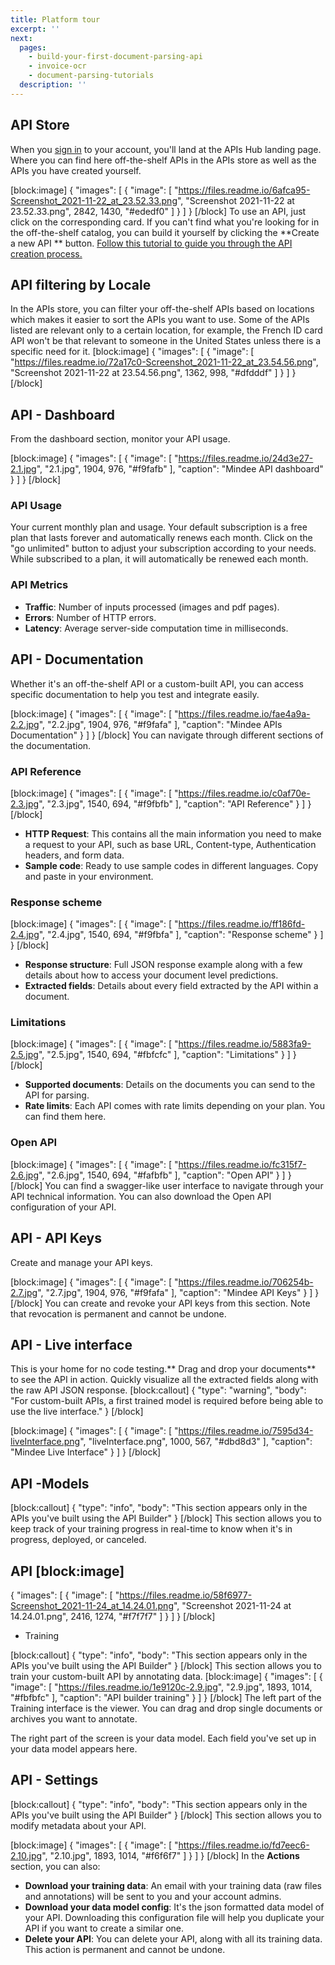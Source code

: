 ```yaml
---
title: Platform tour
excerpt: ''
next:
  pages:
    - build-your-first-document-parsing-api
    - invoice-ocr
    - document-parsing-tutorials
  description: ''
---
```

## API Store

When you [sign in](https://platform.mindee.com) to your account, you'll land at the APIs Hub landing page. Where you can find here off-the-shelf APIs in the APIs store as well as the APIs you have created yourself.


[block:image]
{
  "images": [
    {
      "image": [
        "https://files.readme.io/6afca95-Screenshot_2021-11-22_at_23.52.33.png",
        "Screenshot 2021-11-22 at 23.52.33.png",
        2842,
        1430,
        "#ededf0"
      ]
    }
  ]
}
[/block]
To use an API, just click on the corresponding card. If you can't find what you're looking for in the off-the-shelf catalog, you can build it yourself by clicking the **Create a new API ** button. [Follow this tutorial to guide you through the API creation process.](https://developers.mindee.com/docs/build-your-first-document-parsing-api)


## API filtering by Locale

In the APIs store, you can filter your off-the-shelf APIs based on locations which makes it easier to sort the APIs you want to use. 
Some of the APIs listed are relevant only to a certain location, for example,  the French ID card API won't be that relevant to someone in the United States unless there is a specific need for it. 
[block:image]
{
  "images": [
    {
      "image": [
        "https://files.readme.io/72a17c0-Screenshot_2021-11-22_at_23.54.56.png",
        "Screenshot 2021-11-22 at 23.54.56.png",
        1362,
        998,
        "#dfdddf"
      ]
    }
  ]
}
[/block]
## API - Dashboard
 
From the dashboard section, monitor your API usage.


[block:image]
{
  "images": [
    {
      "image": [
        "https://files.readme.io/24d3e27-2.1.jpg",
        "2.1.jpg",
        1904,
        976,
        "#f9fafb"
      ],
      "caption": "Mindee API dashboard"
    }
  ]
}
[/block]

### API Usage

Your current monthly plan and usage. Your default subscription is a free plan that lasts forever and automatically renews each month. Click on the "go unlimited" button to adjust your subscription according to your needs. While subscribed to a plan, it will automatically be renewed each month.



### API Metrics

- **Traffic**: Number of inputs processed (images and pdf pages).
- **Errors**: Number of HTTP errors.
- **Latency**: Average server-side computation time in milliseconds.



## API - Documentation

Whether it's an off-the-shelf API or a custom-built API, you can access specific documentation to help you test and integrate easily.


[block:image]
{
  "images": [
    {
      "image": [
        "https://files.readme.io/fae4a9a-2.2.jpg",
        "2.2.jpg",
        1904,
        976,
        "#f9fafa"
      ],
      "caption": "Mindee APIs Documentation"
    }
  ]
}
[/block]
You can navigate through different sections of the documentation.




### API Reference

[block:image]
{
  "images": [
    {
      "image": [
        "https://files.readme.io/c0af70e-2.3.jpg",
        "2.3.jpg",
        1540,
        694,
        "#f9fbfb"
      ],
      "caption": "API Reference"
    }
  ]
}
[/block]
- **HTTP Request**: This contains all the main information you need to make a request to your API, such as base URL, Content-type, Authentication headers, and form data.
- **Sample code**: Ready to use sample codes in different languages. Copy and paste in your environment.



### Response scheme
[block:image]
{
  "images": [
    {
      "image": [
        "https://files.readme.io/ff186fd-2.4.jpg",
        "2.4.jpg",
        1540,
        694,
        "#f9fbfa"
      ],
      "caption": "Response scheme"
    }
  ]
}
[/block]
- **Response structure**: Full JSON response example along with a few details about how to access your document level predictions.
- **Extracted fields**: Details about every field extracted by the API within a document.



### Limitations
[block:image]
{
  "images": [
    {
      "image": [
        "https://files.readme.io/5883fa9-2.5.jpg",
        "2.5.jpg",
        1540,
        694,
        "#fbfcfc"
      ],
      "caption": "Limitations"
    }
  ]
}
[/block]
- **Supported documents**: Details on the documents you can send to the API for parsing.
- **Rate limits**: Each API comes with rate limits depending on your plan. You can find them here.



### Open API


[block:image]
{
  "images": [
    {
      "image": [
        "https://files.readme.io/fc315f7-2.6.jpg",
        "2.6.jpg",
        1540,
        694,
        "#fafbfb"
      ],
      "caption": "Open API"
    }
  ]
}
[/block]
You can find a swagger-like user interface to navigate through your API technical information. You can also download the Open API configuration of your API.



## API -  API Keys

Create and manage your API keys. 


[block:image]
{
  "images": [
    {
      "image": [
        "https://files.readme.io/706254b-2.7.jpg",
        "2.7.jpg",
        1904,
        976,
        "#f9fafa"
      ],
      "caption": "Mindee API Keys"
    }
  ]
}
[/block]
You can create and revoke your API keys from this section. Note that revocation is permanent and cannot be undone.



## API - Live interface

This is your home for no code testing.** Drag and drop your documents** to see the API in action. Quickly visualize all the extracted fields along with the raw API JSON response.
[block:callout]
{
  "type": "warning",
  "body": "For custom-built APIs, a first trained model is required before being able to use the live interface."
}
[/block]

[block:image]
{
  "images": [
    {
      "image": [
        "https://files.readme.io/7595d34-liveInterface.png",
        "liveInterface.png",
        1000,
        567,
        "#dbd8d3"
      ],
      "caption": "Mindee Live Interface"
    }
  ]
}
[/block]
## API -Models
[block:callout]
{
  "type": "info",
  "body": "This section appears only in the APIs you've built using the API Builder"
}
[/block]
This section allows you to keep track of your training progress in real-time to know when it's in progress, deployed, or canceled. 
## API [block:image]
{
  "images": [
    {
      "image": [
        "https://files.readme.io/58f6977-Screenshot_2021-11-24_at_14.24.01.png",
        "Screenshot 2021-11-24 at 14.24.01.png",
        2416,
        1274,
        "#f7f7f7"
      ]
    }
  ]
}
[/block]
- Training


[block:callout]
{
  "type": "info",
  "body": "This section appears only in the APIs you've built using the API Builder"
}
[/block]
This section allows you to train your custom-built API by annotating data.
[block:image]
{
  "images": [
    {
      "image": [
        "https://files.readme.io/1e9120c-2.9.jpg",
        "2.9.jpg",
        1893,
        1014,
        "#fbfbfc"
      ],
      "caption": "API builder training"
    }
  ]
}
[/block]
The left part of the Training interface is the viewer. You can drag and drop single documents or archives you want to annotate. 

The right part of the screen is your data model. Each field you've set up in your data model appears here.


## API - Settings

[block:callout]
{
  "type": "info",
  "body": "This section appears only in the APIs you've built using the API Builder"
}
[/block]
This section allows you to modify metadata about your API. 

[block:image]
{
  "images": [
    {
      "image": [
        "https://files.readme.io/fd7eec6-2.10.jpg",
        "2.10.jpg",
        1893,
        1014,
        "#f6f6f7"
      ]
    }
  ]
}
[/block]
In the **Actions** section, you can also:

- **Download your training data**: An email with your training data (raw files and annotations) will be sent to you and your account admins.
- **Download your data model config**: It's the json formatted data model of your API. Downloading this configuration file will help you duplicate your API if you want to create a similar one.
- **Delete your API**: You can delete your API, along with all its training data. This action is permanent and cannot be undone.